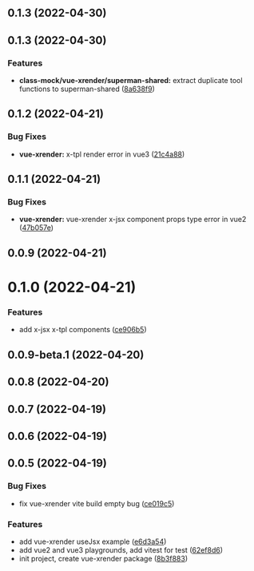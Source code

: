 ## 0.1.3 (2022-04-30)

## 0.1.3 (2022-04-30)

### Features

- **class-mock/vue-xrender/superman-shared:** extract duplicate tool functions to superman-shared ([8a638f9](https://github.com/2214962083/vue-superman/commit/8a638f99509303f646795ce4971d3b08cb9f2dd3))

## 0.1.2 (2022-04-21)

### Bug Fixes

- **vue-xrender:** x-tpl render error in vue3 ([21c4a88](https://github.com/2214962083/vue-superman/commit/21c4a88fba865ee651d47c5173593b47e72f2318))

## 0.1.1 (2022-04-21)

### Bug Fixes

- **vue-xrender:** vue-xrender x-jsx component props type error in vue2 ([47b057e](https://github.com/2214962083/vue-superman/commit/47b057ea8f6d74686dbea861e88bb66ee4f9cac0))

## 0.0.9 (2022-04-21)

# 0.1.0 (2022-04-21)

### Features

- add x-jsx x-tpl components ([ce906b5](https://github.com/2214962083/vue-superman/commit/ce906b52ee35fbfcb6ff159590591ef420ceee84))

## 0.0.9-beta.1 (2022-04-20)

## 0.0.8 (2022-04-20)

## 0.0.7 (2022-04-19)

## 0.0.6 (2022-04-19)

## 0.0.5 (2022-04-19)

### Bug Fixes

- fix vue-xrender vite build empty bug ([ce019c5](https://github.com/2214962083/vue-superman/commit/ce019c582e99dc88924dd046393283f90f63ba2b))

### Features

- add vue-xrender useJsx example ([e6d3a54](https://github.com/2214962083/vue-superman/commit/e6d3a54cdd55ddcddf21630737417f5906660477))
- add vue2 and vue3 playgrounds, add vitest for test ([62ef8d6](https://github.com/2214962083/vue-superman/commit/62ef8d6ab55520b2e39d00837613fa3d6c772e0c))
- init project, create vue-xrender package ([8b3f883](https://github.com/2214962083/vue-superman/commit/8b3f883ddb4f6dba3bc3889f39b867735c7e2b69))
